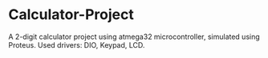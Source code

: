# Calculator-Project
A 2-digit calculator project using atmega32 microcontroller, simulated using Proteus. Used drivers: DIO, Keypad, LCD.
